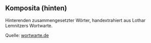 ## Komposita (hinten)
Hinterenden zusammengesetzter Wörter, handextrahiert aus Lothar Lemnitzers Wortwarte.

Quelle: [wortwarte.de](http://wortwarte.de/)